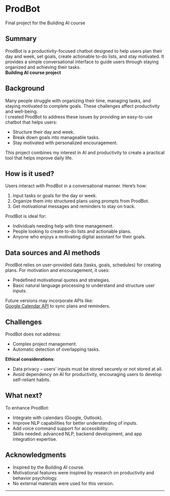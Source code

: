 <!-- This is the markdown template for the final project of the Building AI course, 
created by Reaktor Innovations and University of Helsinki. 
Copy the template, paste it to your GitHub README and edit! -->

# ProdBot

Final project for the Building AI course

## Summary

ProdBot is a productivity-focused chatbot designed to help users plan their day and week, set goals, create actionable to-do lists, and stay motivated. It provides a simple conversational interface to guide users through staying organized and achieving their tasks.  
**Building AI course project**

## Background

Many people struggle with organizing their time, managing tasks, and staying motivated to complete goals. These challenges affect productivity and well-being.  
I created ProdBot to address these issues by providing an easy-to-use chatbot that helps users:  
* Structure their day and week.  
* Break down goals into manageable tasks.  
* Stay motivated with personalized encouragement.  

This project combines my interest in AI and productivity to create a practical tool that helps improve daily life.  

## How is it used?

Users interact with ProdBot in a conversational manner. Here’s how:  
1. Input tasks or goals for the day or week.  
2. Organize them into structured plans using prompts from ProdBot.  
3. Get motivational messages and reminders to stay on track.  

ProdBot is ideal for:  
* Individuals needing help with time management.  
* People looking to create to-do lists and actionable plans.  
* Anyone who enjoys a motivating digital assistant for their goals.  

## Data sources and AI methods

ProdBot relies on user-provided data (tasks, goals, schedules) for creating plans. For motivation and encouragement, it uses:  
* Predefined motivational quotes and strategies.  
* Basic natural language processing to understand and structure user inputs.  

Future versions may incorporate APIs like:  
[Google Calendar API](https://developers.google.com/calendar) to sync plans and reminders.  

## Challenges

ProdBot does not address:  
* Complex project management.  
* Automatic detection of overlapping tasks.  

**Ethical considerations**:  
* Data privacy – users’ inputs must be stored securely or not stored at all.  
* Avoid dependency on AI for productivity, encouraging users to develop self-reliant habits.  

## What next?

To enhance ProdBot:  
* Integrate with calendars (Google, Outlook).  
* Improve NLP capabilities for better understanding of inputs.  
* Add voice command support for accessibility.  
Skills needed: advanced NLP, backend development, and app integration expertise.  

## Acknowledgments

* Inspired by the Building AI course.  
* Motivational features were inspired by research on productivity and behavior psychology.  
* No external materials were used for this version.  

---

